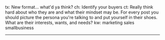 tx:  New format... what'd ya think?
ch: Identify your buyers
ct: Really think hard about who they are and what their mindset may be. For every post you should picture the persona you're talking to and put yourself in their shoes. What are their interests, wants, and needs?
kw: marketing sales smallbusiness

---
